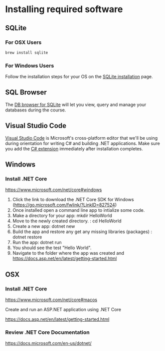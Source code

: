 # Installing required software

## SQLite

### For OSX Users

```sh
brew install sqlite
```

### For Windows Users

Follow the installation steps for your OS on the [SQLite installation](https://www.tutorialspoint.com/sqlite/sqlite_installation.htm) page.

## SQL Browser

The [DB browser for SQLite](http://sqlitebrowser.org/) will let you view, query and manage your databases during the course.

## Visual Studio Code

[Visual Studio Code](https://code.visualstudio.com/download) is Microsoft's cross-platform editor that we'll be using during orientation for writing C# and building .NET applications. Make sure you add the [C# extension](https://code.visualstudio.com/Docs/languages/csharp) immediately after installation completes.

## Windows

### Install .NET Core

https://www.microsoft.com/net/core#windows

  1. Click the link to download the .NET Core SDK for Windows (https://go.microsoft.com/fwlink/?LinkID=827524)
  2. Once installed open a command line app to intialize some code.
  3. Make a directory for your app: mkdir HelloWorld
  4. Move to the newly created directory. : cd
  HelloWorld
  5. Create a new app: dotnet new
  5. Build the app and restore any get any missing libraries (packages) : dotnet restore
  6. Run the app: dotnet run
  7. You should see the test "Hello World".
  8. Navigate to the folder where the app was created and https://docs.asp.net/en/latest/getting-started.html

## OSX

### Install .NET Core

https://www.microsoft.com/net/core#macos

Create and run an ASP.NET application using .NET Core

https://docs.asp.net/en/latest/getting-started.html


### Review .NET Core Documentation

https://docs.microsoft.com/en-us/dotnet/
